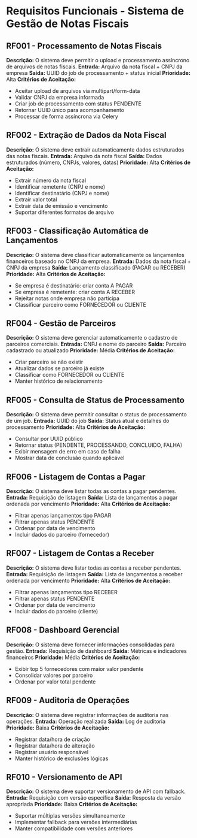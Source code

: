 # Requisitos Funcionais - Sistema de Gestão de Notas Fiscais

## RF001 - Processamento de Notas Fiscais
**Descrição:** O sistema deve permitir o upload e processamento assíncrono de arquivos de notas fiscais.
**Entrada:** Arquivo da nota fiscal + CNPJ da empresa
**Saída:** UUID do job de processamento + status inicial
**Prioridade:** Alta
**Critérios de Aceitação:**
- Aceitar upload de arquivos via multipart/form-data
- Validar CNPJ da empresa informada
- Criar job de processamento com status PENDENTE
- Retornar UUID único para acompanhamento
- Processar de forma assíncrona via Celery

## RF002 - Extração de Dados da Nota Fiscal
**Descrição:** O sistema deve extrair automaticamente dados estruturados das notas fiscais.
**Entrada:** Arquivo da nota fiscal
**Saída:** Dados estruturados (número, CNPJs, valores, datas)
**Prioridade:** Alta
**Critérios de Aceitação:**
- Extrair número da nota fiscal
- Identificar remetente (CNPJ e nome)
- Identificar destinatário (CNPJ e nome)
- Extrair valor total
- Extrair data de emissão e vencimento
- Suportar diferentes formatos de arquivo

## RF003 - Classificação Automática de Lançamentos
**Descrição:** O sistema deve classificar automaticamente os lançamentos financeiros baseado no CNPJ da empresa.
**Entrada:** Dados da nota fiscal + CNPJ da empresa
**Saída:** Lançamento classificado (PAGAR ou RECEBER)
**Prioridade:** Alta
**Critérios de Aceitação:**
- Se empresa é destinatário: criar conta A PAGAR
- Se empresa é remetente: criar conta A RECEBER
- Rejeitar notas onde empresa não participa
- Classificar parceiro como FORNECEDOR ou CLIENTE

## RF004 - Gestão de Parceiros
**Descrição:** O sistema deve gerenciar automaticamente o cadastro de parceiros comerciais.
**Entrada:** CNPJ e nome do parceiro
**Saída:** Parceiro cadastrado ou atualizado
**Prioridade:** Média
**Critérios de Aceitação:**
- Criar parceiro se não existir
- Atualizar dados se parceiro já existe
- Classificar como FORNECEDOR ou CLIENTE
- Manter histórico de relacionamento

## RF005 - Consulta de Status de Processamento
**Descrição:** O sistema deve permitir consultar o status de processamento de um job.
**Entrada:** UUID do job
**Saída:** Status atual e detalhes do processamento
**Prioridade:** Alta
**Critérios de Aceitação:**
- Consultar por UUID público
- Retornar status (PENDENTE, PROCESSANDO, CONCLUIDO, FALHA)
- Exibir mensagem de erro em caso de falha
- Mostrar data de conclusão quando aplicável

## RF006 - Listagem de Contas a Pagar
**Descrição:** O sistema deve listar todas as contas a pagar pendentes.
**Entrada:** Requisição de listagem
**Saída:** Lista de lançamentos a pagar ordenada por vencimento
**Prioridade:** Alta
**Critérios de Aceitação:**
- Filtrar apenas lançamentos tipo PAGAR
- Filtrar apenas status PENDENTE
- Ordenar por data de vencimento
- Incluir dados do parceiro (fornecedor)

## RF007 - Listagem de Contas a Receber
**Descrição:** O sistema deve listar todas as contas a receber pendentes.
**Entrada:** Requisição de listagem
**Saída:** Lista de lançamentos a receber ordenada por vencimento
**Prioridade:** Alta
**Critérios de Aceitação:**
- Filtrar apenas lançamentos tipo RECEBER
- Filtrar apenas status PENDENTE
- Ordenar por data de vencimento
- Incluir dados do parceiro (cliente)

## RF008 - Dashboard Gerencial
**Descrição:** O sistema deve fornecer informações consolidadas para gestão.
**Entrada:** Requisição de dashboard
**Saída:** Métricas e indicadores financeiros
**Prioridade:** Média
**Critérios de Aceitação:**
- Exibir top 5 fornecedores com maior valor pendente
- Consolidar valores por parceiro
- Ordenar por valor total pendente

## RF009 - Auditoria de Operações
**Descrição:** O sistema deve registrar informações de auditoria nas operações.
**Entrada:** Operação realizada
**Saída:** Log de auditoria
**Prioridade:** Baixa
**Critérios de Aceitação:**
- Registrar data/hora de criação
- Registrar data/hora de alteração
- Registrar usuário responsável
- Manter histórico de exclusões lógicas

## RF010 - Versionamento de API
**Descrição:** O sistema deve suportar versionamento de API com fallback.
**Entrada:** Requisição com versão específica
**Saída:** Resposta da versão apropriada
**Prioridade:** Baixa
**Critérios de Aceitação:**
- Suportar múltiplas versões simultaneamente
- Implementar fallback para versões intermediárias
- Manter compatibilidade com versões anteriores
